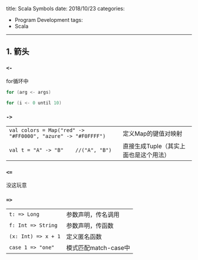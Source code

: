 title: Scala Symbols
date: 2018/10/23
categories:
- Program Development
tags:
- Scala
---


## 1. 箭头 ##

### `<-` ###

for循环中

```scala
for (arg <- args)

for (i <- 0 until 10) 
```


### `->` ###

|||
|---|---|
|`val colors = Map("red" -> "#FF0000", "azure" -> "#F0FFFF")`|定义Map的键值对映射|
|`val t = "A" -> "B"    //("A", "B")`|直接生成Tuple（其实上面也是这个用法）|


### `<=` ###

没这玩意


### `=>` ###

|||
|---|---|
|`t: => Long`|参数声明，传名调用|
|`f: Int => String`|参数声明，传函数|
|`(x: Int) => x + 1`|定义匿名函数|
|`case 1 => "one"`|模式匹配match-case中|

